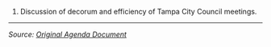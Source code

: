 1. Discussion of decorum and efficiency of Tampa City Council meetings.

---
*Source: [Original Agenda Document](https://tampagov.hylandcloud.com/221agendaonline/Documents/ViewAgenda?meetingId=2635&type=agenda&doctype=1)*